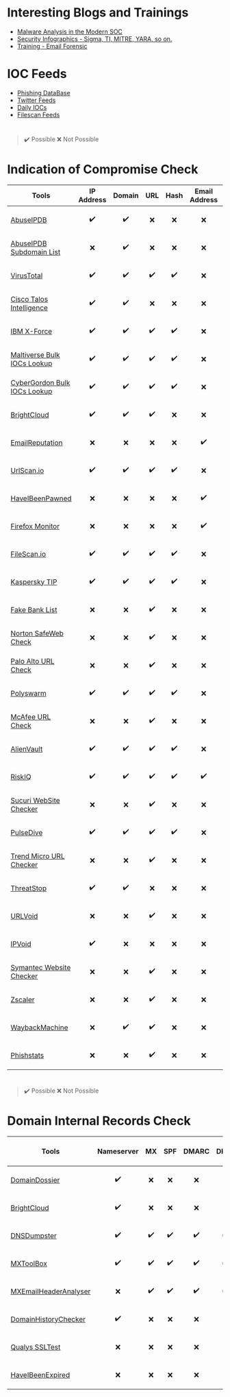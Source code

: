 # Interesting Blogs and Trainings
  - [Malware Analysis in the Modern SOC](https://www.crowdstrike.com/blog/the-role-of-malware-analysis-in-the-modern-security-operations-center/)
  - [Security Infographics - Sigma, TI, MITRE, YARA, so on.](https://medium.com/malware-buddy/security-infographics-9c4d3bd891ef) 
  - [Training - Email Forensic](https://www.youtube.com/playlist?list=PLvOFsJ3VdHa_USZuhzIjDFk_EYA5pRP9Z)

# IOC Feeds
  - [Phishing DataBase](https://github.com/mitchellkrogza/Phishing.Database)
  - [Twitter Feeds](https://github.com/0xDanielLopez/TweetFeed)
  - [Daily IOCs](https://github.com/StrangerealIntel/DailyIOC)
  - [Filescan Feeds](https://www.filescan.io/feed)
#
> :heavy_check_mark: Possible :x: Not Possible

# Indication of Compromise Check
| Tools | IP Address | Domain | URL | Hash | Email Address | Comments |
| --- | --- | --- | --- | --- | --- | --- |
| [AbuseIPDB](https://www.abuseipdb.com/) | <center><p align = "center"> :heavy_check_mark: </p> </center> | <center><p align = "center"> :heavy_check_mark: </p> </center> |<center><p align = "center"> :x: </p> </center> | <center><p align = "center"> :x: </p> </center> | <center><p align = "center"> :x: </p> </center> | 
| [AbuseIPDB Subdomain List](https://www.abuseipdb.com/whois/google.com) | <center><p align = "center"> :x: </p> </center> | <center><p align = "center"> :heavy_check_mark: </p> </center> | <center><p align = "center"> :x: </p> </center> | <center><p align = "center"> :x: </p> </center> | <center><p align = "center"> :x: </p> </center> | Change the domain name as per your check https://www.abuseipdb.com/whois/PutYourDomainToCheck |
| [VirusTotal](https://www.virustotal.com/gui/home/search) | <center><p align = "center"> :heavy_check_mark: </p> </center> | <center><p align = "center"> :heavy_check_mark: </p> </center> | <center><p align = "center"> :heavy_check_mark: </p> </center> | <center><p align = "center"> :heavy_check_mark: </p> </center> | <center><p align = "center"> :x: </p> </center> | Narrow Search - Search Modifiers |
[Cisco Talos Intelligence](https://talosintelligence.com/) | <center><p align = "center"> :heavy_check_mark: </p> </center> | <center><p align = "center"> :heavy_check_mark: </p> </center> |  <center><p align = "center"> :x: </p> </center> |  <center><p align = "center"> :x: </p> </center> | <center><p align = "center"> :x: </p> </center> | SMTP IP Reputation |
[IBM X-Force](https://exchange.xforce.ibmcloud.com/) | <center><p align = "center"> :heavy_check_mark: </p> </center> | <center><p align = "center"> :heavy_check_mark: </p> </center> | <center><p align = "center"> :heavy_check_mark: </p> </center> | <center><p align = "center"> :heavy_check_mark: </p> </center> | <center><p align = "center"> :x: </p> </center> |
[Maltiverse Bulk IOCs Lookup](https://maltiverse.com/threatanalyzer) | <center><p align = "center"> :heavy_check_mark: </p> </center> | <center><p align = "center"> :heavy_check_mark: </p> </center> | <center><p align = "center"> :heavy_check_mark: </p> </center> | <center><p align = "center"> :heavy_check_mark: </p> </center> | <center><p align = "center"> :x: </p> </center> | Signin and IOCs in new line required |
[CyberGordon Bulk IOCs Lookup](https://cybergordon.com/) | <center><p align = "center"> :heavy_check_mark: </p> </center> | <center><p align = "center"> :heavy_check_mark: </p> </center> | <center><p align = "center"> :heavy_check_mark: </p> </center> | <center><p align = "center"> :heavy_check_mark: </p> </center> | <center><p align = "center"> :x: </p> </center> | IOCs in new line required |
[BrightCloud](https://www.brightcloud.com/tools/url-ip-lookup.php) | <center><p align = "center"> :heavy_check_mark: </p> </center> | <center><p align = "center"> :heavy_check_mark: </p> </center> | <center><p align = "center"> :heavy_check_mark: </p> </center> | <center><p align = "center"> :x: </p> </center> | <center><p align = "center"> :x: </p> </center> |
[EmailReputation](https://emailrep.io/) | <center><p align = "center"> :x: </p> </center> | <center><p align = "center"> :x: </p> </center> | <center><p align = "center"> :x: </p> </center> | <center><p align = "center"> :x: </p> </center> | <center><p align = "center"> :heavy_check_mark: </p> </center> |
[UrlScan.io](https://urlscan.io/) | <center><p align = "center"> :heavy_check_mark: </p> </center> | <center><p align = "center"> :heavy_check_mark: </p> </center> | <center><p align = "center"> :heavy_check_mark: </p> </center> | <center><p align = "center"> :heavy_check_mark: </p> </center> | <center><p align = "center"> :x: </p> </center> | Narrow Search - Search Modifiers |
| [HaveIBeenPawned](https://haveibeenpwned.com/) | <center><p align = "center"> :x: </p> </center> | <center><p align = "center"> :x: </p> </center> | <center><p align = "center"> :x: </p> </center> | <center><p align = "center"> :x: </p> </center> | <center><p align = "center"> :heavy_check_mark: </p> </center> | Email Address Pawned
| [Firefox Monitor](https://monitor.firefox.com/) |  <center><p align = "center"> :x: </p> </center> | <center><p align = "center"> :x: </p> </center> | <center><p align = "center"> :x: </p> </center> | <center><p align = "center"> :x: </p> </center> | <center><p align = "center"> :heavy_check_mark: </p> </center> | Email Address Pawned
| [FileScan.io](https://www.filescan.io/scan) |  <center><p align = "center"> :heavy_check_mark: </p> </center> |  <center><p align = "center"> :heavy_check_mark: </p> </center> |  <center><p align = "center"> :heavy_check_mark: </p> </center> |  <center><p align = "center"> :heavy_check_mark: </p> </center> | <center><p align = "center"> :x: </p> </center> | 
| [Kaspersky TIP](https://opentip.kaspersky.com/) | <center><p align = "center"> :heavy_check_mark: </p> </center> |  <center><p align = "center"> :heavy_check_mark: </p> </center> |  <center><p align = "center"> :heavy_check_mark: </p> </center> |  <center><p align = "center"> :heavy_check_mark: </p> </center> | <center><p align = "center"> :x: </p> </center> | 
| [Fake Bank List](https://db.aa419.org/fakebankslist.php?cmd=reset) | <center><p align = "center"> :x: </p> </center> | <center><p align = "center"> :x: </p> </center> | <center><p align = "center"> :heavy_check_mark: </p> </center> | <center><p align = "center"> :x: </p> </center> | <center><p align = "center"> :x: </p> </center> |
|[Norton SafeWeb Check](https://safeweb.norton.com/) | <center><p align = "center"> :x: </p> </center> | <center><p align = "center"> :x: </p> </center> | <center><p align = "center"> :heavy_check_mark: </p> </center> | <center><p align = "center"> :x: </p> </center> | <center><p align = "center"> :x: </p> </center> |
| [Palo Alto URL Check](https://urlfiltering.paloaltonetworks.com/) | <center><p align = "center"> :x: </p> </center> | <center><p align = "center"> :x: </p> </center> | <center><p align = "center"> :heavy_check_mark: </p> </center> | <center><p align = "center"> :x: </p> </center> | <center><p align = "center"> :x: </p> </center> |
| [Polyswarm](https://polyswarm.network/) | <center><p align = "center"> :heavy_check_mark: </p> </center> |  <center><p align = "center"> :heavy_check_mark: </p> </center> |  <center><p align = "center"> :heavy_check_mark: </p> </center> |  <center><p align = "center"> :heavy_check_mark: </p> </center> | <center><p align = "center"> :x: </p> </center> | 
| [McAfee URL Check](https://www.trustedsource.org/en/feedback/url) | <center><p align = "center"> :x: </p> </center> | <center><p align = "center"> :x: </p> </center> | <center><p align = "center"> :heavy_check_mark: </p> </center> | <center><p align = "center"> :x: </p> </center> | <center><p align = "center"> :x: </p> </center> |
| [AlienVault](https://otx.alienvault.com/) | <center><p align = "center"> :heavy_check_mark: </p> </center> |  <center><p align = "center"> :heavy_check_mark: </p> </center> |  <center><p align = "center"> :heavy_check_mark: </p> </center> |  <center><p align = "center"> :heavy_check_mark: </p> </center> | <center><p align = "center"> :x: </p> </center> | Signin Required
| [RiskIQ](https://community.riskiq.com/home) | <center><p align = "center"> :heavy_check_mark: </p> </center> |  <center><p align = "center"> :heavy_check_mark: </p> </center> |  <center><p align = "center"> :heavy_check_mark: </p> </center> |  <center><p align = "center"> :heavy_check_mark: </p> </center> | <center><p align = "center"> :heavy_check_mark: </p> </center> | Signin Required for better results
| [Sucuri WebSite Checker](https://sitecheck.sucuri.net/) | <center><p align = "center"> :x: </p> </center> | <center><p align = "center"> :x: </p> </center> | <center><p align = "center"> :heavy_check_mark: </p> </center> | <center><p align = "center"> :x: </p> </center> | <center><p align = "center"> :x: </p> </center> |
| [PulseDive](https://pulsedive.com/) | <center><p align = "center"> :heavy_check_mark: </p> </center> |  <center><p align = "center"> :heavy_check_mark: </p> </center> |  <center><p align = "center"> :heavy_check_mark: </p> </center> |  <center><p align = "center"> :heavy_check_mark: </p> </center> | <center><p align = "center"> :x: </p> </center> |
| [Trend Micro URL Checker](https://global.sitesafety.trendmicro.com/) | <center><p align = "center"> :x: </p> </center> | <center><p align = "center"> :x: </p> </center> | <center><p align = "center"> :heavy_check_mark: </p> </center> | <center><p align = "center"> :x: </p> </center> | <center><p align = "center"> :x: </p> </center> |
| [ThreatStop](https://www.threatstop.com/check-ioc) | <center><p align = "center"> :heavy_check_mark: </p> </center> | <center><p align = "center"> :heavy_check_mark: </p> </center> | <center><p align = "center"> :x: </p> </center> | <center><p align = "center"> :x: </p> </center> | <center><p align = "center"> :x: </p> </center> |
| [URLVoid](https://www.urlvoid.com/) | <center><p align = "center"> :x: </p> </center> | <center><p align = "center"> :x: </p> </center> | <center><p align = "center"> :heavy_check_mark: </p> </center> | <center><p align = "center"> :x: </p> </center> | <center><p align = "center"> :x: </p> </center> |
| [IPVoid](https://www.ipvoid.com/) | <center><p align = "center"> :heavy_check_mark: </p> </center> | <center><p align = "center"> :x: </p> </center> | <center><p align = "center"> :x: </p> </center> | <center><p align = "center"> :x: </p> </center> | <center><p align = "center"> :x: </p> </center> | Many tools are intergarted in this |
| [Symantec Website Checker](https://sitereview.bluecoat.com/#/) | <center><p align = "center"> :x: </p> </center> | <center><p align = "center"> :x: </p> </center> | <center><p align = "center"> :heavy_check_mark: </p> </center> | <center><p align = "center"> :x: </p> </center> | <center><p align = "center"> :x: </p> </center> |
| [Zscaler](https://zulu.zscaler.com/) | <center><p align = "center"> :x: </p> </center> | <center><p align = "center"> :x: </p> </center> | <center><p align = "center"> :heavy_check_mark: </p> </center> | <center><p align = "center"> :x: </p> </center> | <center><p align = "center"> :x: </p> </center> |
| [WaybackMachine](https://web.archive.org/) | <center><p align = "center"> :x: </p> </center> |  <center><p align = "center"> :heavy_check_mark: </p> </center> |  <center><p align = "center"> :heavy_check_mark: </p> </center> | <center><p align = "center"> :x: </p> </center> | <center><p align = "center"> :x: </p> </center> | Internet Archive 
| [Phishstats](https://phishstats.info/) | <center><p align = "center"> :x: </p> </center> | <center><p align = "center"> :x: </p> </center> | <center><p align = "center"> :heavy_check_mark: </p> </center> | <center><p align = "center"> :x: </p> </center> | <center><p align = "center"> :x: </p> </center> |
#
> :heavy_check_mark: Possible :x: Not Possible
# Domain Internal Records Check
| Tools | Nameserver | MX | SPF | DMARC | DKIM | Email Header Analyzer | Registrar | Creation Date | SSL |
| --- | --- | --- | --- | --- | --- | --- | --- | --- | --- |
| [DomainDossier](https://centralops.net/co/DomainDossier.aspx) | <center><p align = "center"> :heavy_check_mark: </p> </center> | <center><p align = "center"> :x: </p> </center> | <center><p align = "center"> :x: </p> </center> | <center><p align = "center"> :x: </p> </center> | <center><p align = "center"> :x: </p> </center> | <center><p align = "center"> :x: </p> </center> | <center><p align = "center"> :x: </p> </center> | <center><p align = "center"> :heavy_check_mark: </p> </center> | <center><p align = "center"> :x: </p> </center> |
| [BrightCloud](https://www.brightcloud.com/tools/url-ip-lookup.php) | <center><p align = "center"> :heavy_check_mark: </p> </center> | <center><p align = "center"> :x: </p> </center> | <center><p align = "center"> :x: </p> </center> | <center><p align = "center"> :x: </p> </center> | <center><p align = "center"> :x: </p> </center> | <center><p align = "center"> :x: </p> </center> | <center><p align = "center"> :heavy_check_mark: </p> </center> | <center><p align = "center"> :heavy_check_mark: </p> </center> | <center><p align = "center"> :x: </p> </center> |
| [DNSDumpster](https://dnsdumpster.com/) |  <center><p align = "center"> :heavy_check_mark: </p> </center> |  <center><p align = "center"> :heavy_check_mark: </p> </center> |  <center><p align = "center"> :heavy_check_mark: </p> </center> |  <center><p align = "center"> :heavy_check_mark: </p> </center> |  <center><p align = "center"> :heavy_check_mark: </p> </center> | <center><p align = "center"> :x: </p> </center> | <center><p align = "center"> :x: </p> </center> |<center><p align = "center"> :x: </p> </center> | <center><p align = "center"> :x: </p> </center> |
| [MXToolBox](https://mxtoolbox.com/SuperTool.aspx) | <center><p align = "center"> :heavy_check_mark: </p> </center> | <center><p align = "center"> :heavy_check_mark: </p> </center> | <center><p align = "center"> :heavy_check_mark: </p> </center> | <center><p align = "center"> :heavy_check_mark: </p> </center> | <center><p align = "center"> :heavy_check_mark: </p> </center> | <center><p align = "center"> :heavy_check_mark: </p> </center> | <center><p align = "center"> :heavy_check_mark: </p> </center> | <center><p align = "center"> :heavy_check_mark: </p> </center> | <center><p align = "center"> :x: </p> </center> |
| [MXEmailHeaderAnalyser](https://mxtoolbox.com/EmailHeaders.aspx) | <center><p align = "center"> :x: </p> </center> | <center><p align = "center"> :heavy_check_mark: </p> </center> | <center><p align = "center"> :heavy_check_mark: </p> </center> | <center><p align = "center"> :heavy_check_mark: </p> </center> | <center><p align = "center"> :heavy_check_mark: </p> </center> | <center><p align = "center"> :heavy_check_mark: </p> </center> | <center><p align = "center"> :x: </p> </center> | <center><p align = "center"> :x: </p> </center> | <center><p align = "center"> :x: </p> </center> |
| [DomainHistoryChecker](https://whoisrequest.com/history/) | <center><p align = "center"> :heavy_check_mark: </p> </center> | <center><p align = "center"> :x: </p> </center> | <center><p align = "center"> :x: </p> </center> | <center><p align = "center"> :x: </p> </center> | <center><p align = "center"> :x: </p> </center> | <center><p align = "center"> :x: </p> </center> | <center><p align = "center"> :x: </p> </center> | <center><p align = "center"> :x: </p> </center> | <center><p align = "center"> :x: </p> </center> | 
| [Qualys SSLTest](https://www.ssllabs.com/ssltest/) | <center><p align = "center"> :x: </p> </center> | <center><p align = "center"> :x: </p> </center>  | <center><p align = "center"> :x: </p> </center> | <center><p align = "center"> :x: </p> </center> | <center><p align = "center"> :x: </p> </center> | <center><p align = "center"> :x: </p> </center> | <center><p align = "center"> :x: </p> </center> | <center><p align = "center"> :x: </p> </center> | <center><p align = "center"> :heavy_check_mark: </p> </center> |
| [HaveIBeenExpired](https://www.haveibeenexpired.com/) |  <center><p align = "center"> :x: </p> </center> | <center><p align = "center"> :x: </p> </center>  | <center><p align = "center"> :x: </p> </center> | <center><p align = "center"> :x: </p> </center> | <center><p align = "center"> :x: </p> </center> | <center><p align = "center"> :x: </p> </center> | <center><p align = "center"> :x: </p> </center> | <center><p align = "center"> :x: </p> </center> | <center><p align = "center"> :heavy_check_mark: </p> </center> |
